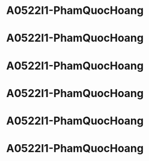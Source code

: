 # A0522I1-PhamQuocHoang
# A0522I1-PhamQuocHoang
# A0522I1-PhamQuocHoang
# A0522I1-PhamQuocHoang
# A0522I1-PhamQuocHoang
# A0522I1-PhamQuocHoang
